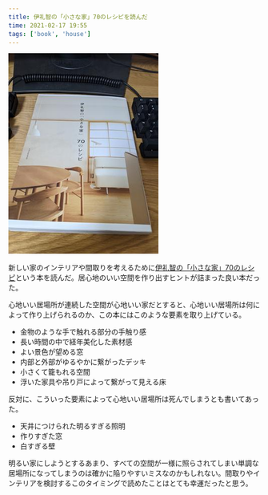 ```yaml
---
title: 伊礼智の「小さな家」70のレシピを読んだ
time: 2021-02-17 19:55
tags: ['book', 'house']
---
```


![](伊礼智の「小さな家」70のレシピ.jpg)

新しい家のインテリアや間取りを考えるために[伊礼智の「小さな家」70のレシピ](https://www.amazon.co.jp/dp/4767816920)という本を読んだ。居心地のいい空間を作り出すヒントが詰まった良い本だった。

心地いい居場所が連続した空間が心地いい家だとすると、心地いい居場所は何によって作り上げられるのか、この本にはこのような要素を取り上げている。

* 金物のような手で触れる部分の手触り感
* 長い時間の中で経年美化した素材感
* よい景色が望める窓
* 内部と外部がゆるやかに繋がったデッキ
* 小さくて籠もれる空間
* 浮いた家具や吊り戸によって繋がって見える床

反対に、こういった要素によって心地いい居場所は死んでしまうとも書いてあった。

* 天井につけられた明るすぎる照明
* 作りすぎた窓
* 白すぎる壁

明るい家にしようとするあまり、すべての空間が一様に照らされてしまい単調な居場所になってしまうのは確かに陥りやすいミスなのかもしれない。間取りやインテリアを検討するこのタイミングで読めたことはとても幸運だったと思う。
